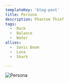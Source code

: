```yaml
---
templateKey: 'blog-post'
title: Persona
description: Phantom Thief
tags:
  -  Rock
  -  Balance
  -  Water
allies:
  -  Sonic Boom
  -  Lena
  -  Shark

---
```

![Persona](/img/Persona.png)
